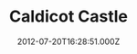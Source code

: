 ---
date: 2012-07-20T16:28:51.000Z
title: Caldicot Castle
latitude: 51.59264228212898
longitude: -2.74233341217041
category: checkin
---